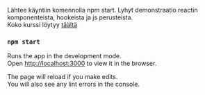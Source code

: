 Lähtee käyntiin komennolla npm start. Lyhyt demonstraatio reactin komponenteista, hookeista ja js perusteista. <br>
Koko kurssi löytyy [täältä](https://github.com/Temez1/fullstackOpen2019)

### `npm start`

Runs the app in the development mode.<br />
Open [http://localhost:3000](http://localhost:3000) to view it in the browser.

The page will reload if you make edits.<br />
You will also see any lint errors in the console.

